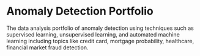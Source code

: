 # Anomaly Detection Portfolio
The data analysis portfolio of anomaly detection using techniques such as supervised learning, unsupervised learning, and automated machine learning including topics like credit card, mortgage probability, healthcare, financial market fraud detection.
